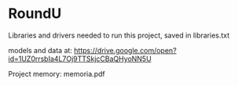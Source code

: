 # RoundU

Libraries and drivers needed to run this project, saved in libraries.txt

models and data at: https://drive.google.com/open?id=1UZ0rrsbIa4L7Oj9TTSkjcCBaQHyoNN5U

Project memory: memoria.pdf
